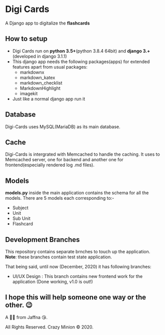 # Digi Cards
A Django app to digitalize the **flashcards**

## How to setup
* Digi Cards run on **python 3.5+**(python 3.8.4 64bit) and **django 3.+**(developed in django 3.1.1) 
* This django app needs the following packages(apps) for extended features apart from usual packages:
  * markdownx
  * markdown_katex
  * markdown_checklist
  * MarkdownHighlight
  * imagekit
* Just like a normal django app run it

## Database
Digi-Cards uses MySQL(MariaDB) as its main database.

## Cache
Digi-Cards is intergrated with Memcached to handle the caching. It uses to Memcached server, one for backend and another one for frontend(especially rendered log .md files).

## Models
**models.py** inside the main application contains the schema for all the models.
There are 5 models each corresponding to:-
  * Subject
  * Unit
  * Sub Unit
  * Flashcard

## Development Branches
This repository contains separate brnches to touch up the application.
**Note**: these branches contain test state application.

That being said, until now (December, 2020) it has following branches:
  * UI/UX Design : This branch contains new frontend work for the application (Done working, v1.0 is out!)
  
## I hope this will help someone one way or the other. 😉
A 🙋‍♂️ from Jaffna 😘. 

All Rights Reserved. Crazy Minion © 2020.

